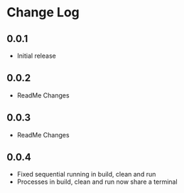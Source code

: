 # Change Log

## 0.0.1

- Initial release

## 0.0.2

- ReadMe Changes

## 0.0.3

- ReadMe Changes

## 0.0.4

- Fixed sequential running in build, clean and run
- Processes in build, clean and run now share a terminal
